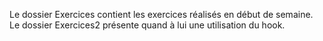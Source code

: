 Le dossier Exercices contient les exercices réalisés en début de semaine.
Le dossier Exercices2 présente quand à lui une utilisation du hook.
